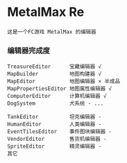 # MetalMax Re

    这是一个FC游戏 MetalMax 的编辑器

### 编辑器完成度

    TreasureEditor      宝藏编辑器 √
    MapBuilder          地图构建器 √
    MapEditor           地图编辑器 × 半成品
    MapPropertiesEditor 地图属性编辑器 √
    ComputerEditor      计算机编辑器 √
    DogSystem           犬系统 - ...

    TankEditor          坦克编辑器 -
    HumanEditor         人类编辑器 -
    EventTilesEditor    事件图块编辑器 -
    VendorEditor        售货机编辑器 -
    SpriteEditor        精灵编辑器 -
    其它